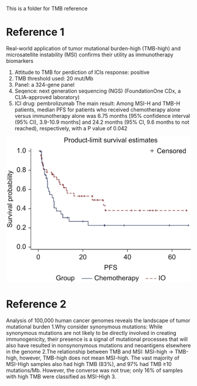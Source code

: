 This is a folder for TMB reference

# Reference 1
Real-world application of tumor mutational burden-high (TMB-high) and microsatellite instability (MSI) confirms their utility as immunotherapy biomarkers
1. Attitude to TMB for perdiction of ICIs response: positive
2. TMB threshold used: 20 mut/Mb
3. Panel: a 324-gene panel
4. Seqence: next generation sequencing (NGS) (FoundationOne CDx, a CLIA-approved laboratory)
5. ICI drug: pembrolizumab
The main result:
Among MSI-H and TMB-H patients, median PFS for patients who received chemotherapy alone versus immunotherapy alone was 6.75 months [95% confidence interval (95% CI), 3.9-10.9 months] and 24.2 months (95% CI, 9.6 months to not reached), respectively, with a P value of 0.042

![image](https://github.com/ETC100/TMB_high/blob/main/IMG/Real_world.jpg)

# Reference 2
Analysis of 100,000 human cancer genomes reveals the landscape of tumor mutational burden
1.Why consider synonymous mutations: While synonymous mutations are not likely to be directly involved in creating immunogenicity, their presence is a signal of mutational processes that will also have resulted in nonsynonymous mutations and neoantigens elsewhere in the genome
2.The relationship between TMB and MSI: MSI-high -> TMB-high, however, TMB-high does not mean MSI-high.
The vast majority of MSI-High samples also had high TMB (83%), and 97% had TMB ≥10 mutations/Mb. However, the converse was not true; only 16% of samples with high TMB were classified as MSI-High
3.

